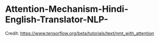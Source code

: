 # Attention-Mechanism-Hindi-English-Translator-NLP-
Credit: https://www.tensorflow.org/beta/tutorials/text/nmt_with_attention

